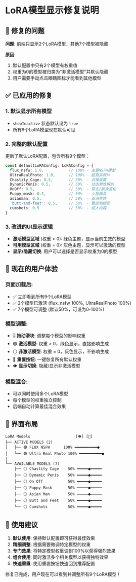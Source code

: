 # LoRA模型显示修复说明

## 🔧 **修复的问题**

**问题**: 前端只显示2个LoRA模型，其他7个模型被隐藏

**原因**: 
1. 默认配置中只有2个模型有权重值
2. 权重为0的模型被归类为"非激活模型"并默认隐藏
3. 用户需要手动点击眼睛图标才能看到其他模型

## ✅ **已应用的修复**

### **1. 默认显示所有模型**
- `showInactive` 状态默认设为 `true`
- 所有9个LoRA模型现在默认可见

### **2. 完整的默认配置**
更新了默认LoRA配置，包含所有9个模型：

```typescript
const defaultLoRAConfig: LoRAConfig = {
  flux_nsfw: 1.0,           // 100% - 主要NSFW模型
  UltraRealPhoto: 1.0,      // 100% - 超真实照片
  Chastity_Cage: 0.5,       // 50%  - 贞操装置
  DynamicPenis: 0.5,        // 50%  - 动态男性解剖
  OnOff: 0.5,               // 50%  - 穿衣/脱衣变化
  Puppy_mask: 0.5,          // 50%  - 小狗面具
  asianman: 0.5,            // 50%  - 亚洲男性
  'butt-and-feet': 0.5,     // 50%  - 臀部和脚部
  cumshots: 0.5             // 50%  - 成人内容
}
```

### **3. 改进的UI显示逻辑**
- **激活模型区域** (权重 > 0): 绿色主题，显示当前生效的模型
- **可用模型区域** (权重 = 0): 灰色主题，显示可以激活的模型
- **显示/隐藏切换**: 用户可以选择是否显示权重为0的模型

## 🎯 **现在的用户体验**

### **页面加载后**:
- ✅ 立即看到所有9个LoRA模型
- ✅ 2个模型已激活 (flux_nsfw 100%, UltraRealPhoto 100%)
- ✅ 7个模型可调整 (默认50%，可设为0-100%)

### **模型调整**:
- 🎚️ **拖动滑块**: 调整每个模型的影响权重
- 🟢 **激活模型**: 权重 > 0，绿色显示，直接影响生成
- ⚪ **非激活模型**: 权重 = 0，灰色显示，不影响生成
- 🔄 **重置按钮**: 一键恢复所有默认权重
- 👁️ **显示切换**: 隐藏/显示非激活模型

### **模型混合**:
- 可以同时使用多个LoRA模型
- 每个模型的权重独立控制
- 后端自动计算最佳混合效果

## 📱 **界面布局**

```
LoRA Models                    [👁️] [🔄]
├── ACTIVE MODELS (2)
│   ├── 🟢 FLUX NSFW      100% ━━━━━━━━━━●
│   └── 🟢 Ultra Real Photo 100% ━━━━━━━━━━●
│
└── AVAILABLE MODELS (7)
    ├── ⚪ Chastity Cage    50% ━━━━━●━━━━━
    ├── ⚪ Dynamic Penis    50% ━━━━━●━━━━━
    ├── ⚪ On Off           50% ━━━━━●━━━━━
    ├── ⚪ Puppy Mask       50% ━━━━━●━━━━━
    ├── ⚪ Asian Man        50% ━━━━━●━━━━━
    ├── ⚪ Butt and Feet    50% ━━━━━●━━━━━
    └── ⚪ Cumshots         50% ━━━━━●━━━━━
```

## 🚀 **使用建议**

1. **默认使用**: 保持默认配置即可获得最佳效果
2. **精细调整**: 根据需要微调特定模型的权重
3. **专门效果**: 将特定模型权重调到100%以获得强烈效果
4. **组合使用**: 同时激活多个相关模型以获得独特效果
5. **快速重置**: 使用重置按钮快速回到推荐配置

修复已完成，用户现在可以看到并调整所有9个LoRA模型！ 